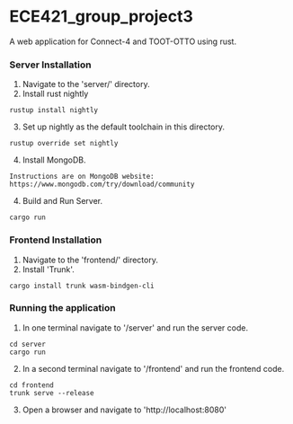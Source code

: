 # ECE421_group_project3
A web application for Connect-4 and TOOT-OTTO using rust.

### Server Installation
1. Navigate to the 'server/' directory.
2. Install rust nightly
```
rustup install nightly
```
3. Set up nightly as the default toolchain in this directory.
```
rustup override set nightly
```

4. Install MongoDB.
```
Instructions are on MongoDB website: https://www.mongodb.com/try/download/community
```

4. Build and Run Server.
```
cargo run
```

### Frontend Installation
1. Navigate to the 'frontend/' directory.
2. Install 'Trunk'.
```
cargo install trunk wasm-bindgen-cli
```

### Running the application
1. In one terminal navigate to '/server' and run the server code.
```
cd server
cargo run
```
2. In a second terminal navigate to '/frontend' and run the frontend code.
```
cd frontend
trunk serve --release
```
3. Open a browser and navigate to 'http://localhost:8080'
